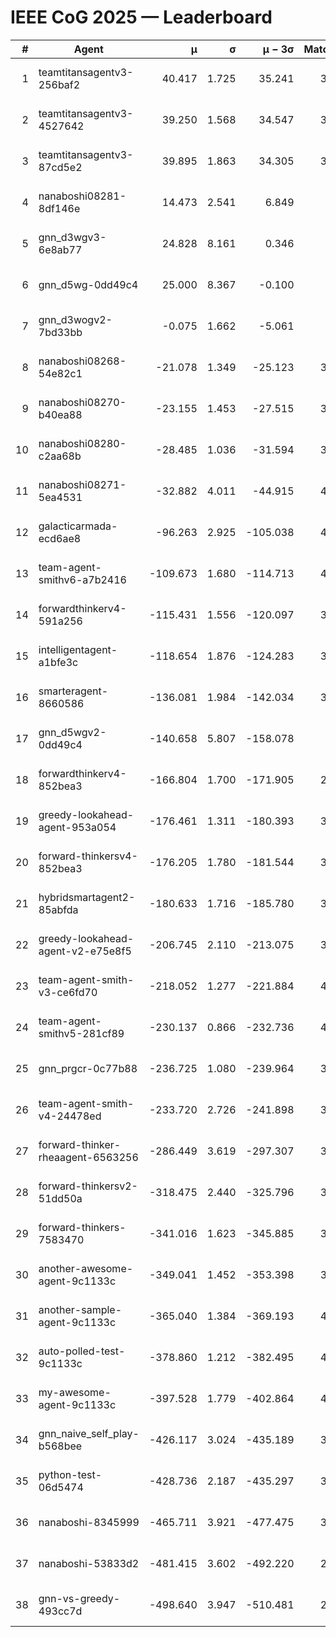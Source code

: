 # IEEE CoG 2025 — Leaderboard

| # | Agent | μ | σ | μ − 3σ | Matches | Updated |
|---:|---|---:|---:|---:|---:|---|
| 1 | teamtitansagentv3-256baf2 | 40.417 | 1.725 | 35.241 | 3860 | 2025-08-29 14:42 |
| 2 | teamtitansagentv3-4527642 | 39.250 | 1.568 | 34.547 | 3960 | 2025-08-29 14:42 |
| 3 | teamtitansagentv3-87cd5e2 | 39.895 | 1.863 | 34.305 | 3640 | 2025-08-29 14:42 |
| 4 | nanaboshi08281-8df146e | 14.473 | 2.541 | 6.849 | 126 | 2025-08-29 14:42 |
| 5 | gnn_d3wgv3-6e8ab77 | 24.828 | 8.161 | 0.346 | 118 | 2025-08-29 14:42 |
| 6 | gnn_d5wg-0dd49c4 | 25.000 | 8.367 | -0.100 | 80 | 2025-08-29 14:42 |
| 7 | gnn_d3wogv2-7bd33bb | -0.075 | 1.662 | -5.061 | 164 | 2025-08-29 14:42 |
| 8 | nanaboshi08268-54e82c1 | -21.078 | 1.349 | -25.123 | 3800 | 2025-08-29 14:42 |
| 9 | nanaboshi08270-b40ea88 | -23.155 | 1.453 | -27.515 | 3960 | 2025-08-29 14:42 |
| 10 | nanaboshi08280-c2aa68b | -28.485 | 1.036 | -31.594 | 3360 | 2025-08-29 14:42 |
| 11 | nanaboshi08271-5ea4531 | -32.882 | 4.011 | -44.915 | 4240 | 2025-08-29 14:42 |
| 12 | galacticarmada-ecd6ae8 | -96.263 | 2.925 | -105.038 | 4000 | 2025-08-29 14:42 |
| 13 | team-agent-smithv6-a7b2416 | -109.673 | 1.680 | -114.713 | 4020 | 2025-08-29 14:42 |
| 14 | forwardthinkerv4-591a256 | -115.431 | 1.556 | -120.097 | 3298 | 2025-08-29 14:42 |
| 15 | intelligentagent-a1bfe3c | -118.654 | 1.876 | -124.283 | 3569 | 2025-08-29 14:42 |
| 16 | smarteragent-8660586 | -136.081 | 1.984 | -142.034 | 3144 | 2025-08-29 14:42 |
| 17 | gnn_d5wgv2-0dd49c4 | -140.658 | 5.807 | -158.078 | 120 | 2025-08-29 14:42 |
| 18 | forwardthinkerv4-852bea3 | -166.804 | 1.700 | -171.905 | 2859 | 2025-08-29 14:42 |
| 19 | greedy-lookahead-agent-953a054 | -176.461 | 1.311 | -180.393 | 3534 | 2025-08-29 14:42 |
| 20 | forward-thinkersv4-852bea3 | -176.205 | 1.780 | -181.544 | 3037 | 2025-08-29 14:42 |
| 21 | hybridsmartagent2-85abfda | -180.633 | 1.716 | -185.780 | 3425 | 2025-08-29 14:42 |
| 22 | greedy-lookahead-agent-v2-e75e8f5 | -206.745 | 2.110 | -213.075 | 3686 | 2025-08-29 14:42 |
| 23 | team-agent-smith-v3-ce6fd70 | -218.052 | 1.277 | -221.884 | 4298 | 2025-08-29 14:42 |
| 24 | team-agent-smithv5-281cf89 | -230.137 | 0.866 | -232.736 | 4000 | 2025-08-29 14:42 |
| 25 | gnn_prgcr-0c77b88 | -236.725 | 1.080 | -239.964 | 3610 | 2025-08-29 14:42 |
| 26 | team-agent-smith-v4-24478ed | -233.720 | 2.726 | -241.898 | 3498 | 2025-08-29 14:42 |
| 27 | forward-thinker-rheaagent-6563256 | -286.449 | 3.619 | -297.307 | 3322 | 2025-08-29 14:42 |
| 28 | forward-thinkersv2-51dd50a | -318.475 | 2.440 | -325.796 | 3662 | 2025-08-29 14:42 |
| 29 | forward-thinkers-7583470 | -341.016 | 1.623 | -345.885 | 3800 | 2025-08-29 14:42 |
| 30 | another-awesome-agent-9c1133c | -349.041 | 1.452 | -353.398 | 3480 | 2025-08-29 14:42 |
| 31 | another-sample-agent-9c1133c | -365.040 | 1.384 | -369.193 | 4080 | 2025-08-29 14:42 |
| 32 | auto-polled-test-9c1133c | -378.860 | 1.212 | -382.495 | 4060 | 2025-08-29 14:42 |
| 33 | my-awesome-agent-9c1133c | -397.528 | 1.779 | -402.864 | 4100 | 2025-08-29 14:42 |
| 34 | gnn_naive_self_play-b568bee | -426.117 | 3.024 | -435.189 | 3300 | 2025-08-29 14:42 |
| 35 | python-test-06d5474 | -428.736 | 2.187 | -435.297 | 3350 | 2025-08-29 14:42 |
| 36 | nanaboshi-8345999 | -465.711 | 3.921 | -477.475 | 3160 | 2025-08-29 14:42 |
| 37 | nanaboshi-53833d2 | -481.415 | 3.602 | -492.220 | 2880 | 2025-08-29 14:42 |
| 38 | gnn-vs-greedy-493cc7d | -498.640 | 3.947 | -510.481 | 2980 | 2025-08-29 14:42 |
